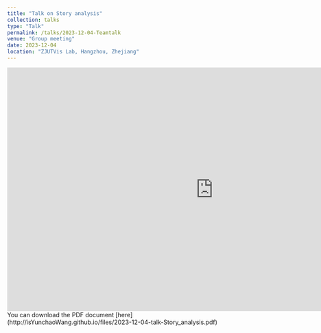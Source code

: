 ```yaml
---
title: "Talk on Story analysis"
collection: talks
type: "Talk"
permalink: /talks/2023-12-04-Teamtalk
venue: "Group meeting"
date: 2023-12-04
location: "ZJUTVis Lab, Hangzhou, Zhejiang"
---
```



<iframe src="https://isYunchaoWang.github.io/files/2023-12-04-talk-Story_analysis.pdf" width="960" height="569" frameborder="0" marginheight="0" marginwidth="0">Loading...</iframe>
You can download the PDF document [here](http://isYunchaoWang.github.io/files/2023-12-04-talk-Story_analysis.pdf)

